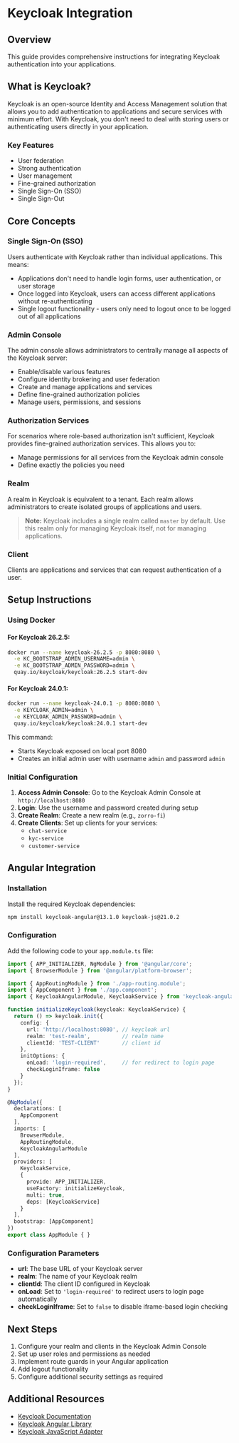# Keycloak Integration

## Overview

This guide provides comprehensive instructions for integrating Keycloak authentication into your applications.

## What is Keycloak?

Keycloak is an open-source Identity and Access Management solution that allows you to add authentication to applications and secure services with minimum effort. With Keycloak, you don't need to deal with storing users or authenticating users directly in your application.

### Key Features
- User federation
- Strong authentication
- User management
- Fine-grained authorization
- Single Sign-On (SSO)
- Single Sign-Out

## Core Concepts

### Single Sign-On (SSO)
Users authenticate with Keycloak rather than individual applications. This means:
- Applications don't need to handle login forms, user authentication, or user storage
- Once logged into Keycloak, users can access different applications without re-authenticating
- Single logout functionality - users only need to logout once to be logged out of all applications

### Admin Console
The admin console allows administrators to centrally manage all aspects of the Keycloak server:
- Enable/disable various features
- Configure identity brokering and user federation
- Create and manage applications and services
- Define fine-grained authorization policies
- Manage users, permissions, and sessions

### Authorization Services
For scenarios where role-based authorization isn't sufficient, Keycloak provides fine-grained authorization services. This allows you to:
- Manage permissions for all services from the Keycloak admin console
- Define exactly the policies you need

### Realm
A realm in Keycloak is equivalent to a tenant. Each realm allows administrators to create isolated groups of applications and users. 

> **Note:** Keycloak includes a single realm called `master` by default. Use this realm only for managing Keycloak itself, not for managing applications.

### Client
Clients are applications and services that can request authentication of a user.

## Setup Instructions

### Using Docker

#### For Keycloak 26.2.5:
```bash
docker run --name keycloak-26.2.5 -p 8080:8080 \
  -e KC_BOOTSTRAP_ADMIN_USERNAME=admin \
  -e KC_BOOTSTRAP_ADMIN_PASSWORD=admin \
  quay.io/keycloak/keycloak:26.2.5 start-dev
```

#### For Keycloak 24.0.1:
```bash
docker run --name keycloak-24.0.1 -p 8080:8080 \
  -e KEYCLOAK_ADMIN=admin \
  -e KEYCLOAK_ADMIN_PASSWORD=admin \
  quay.io/keycloak/keycloak:24.0.1 start-dev
```

This command:
- Starts Keycloak exposed on local port 8080
- Creates an initial admin user with username `admin` and password `admin`

### Initial Configuration

1. **Access Admin Console**: Go to the Keycloak Admin Console at `http://localhost:8080`
2. **Login**: Use the username and password created during setup
3. **Create Realm**: Create a new realm (e.g., `zorro-fi`)
4. **Create Clients**: Set up clients for your services:
   - `chat-service`
   - `kyc-service`
   - `customer-service`

## Angular Integration

### Installation

Install the required Keycloak dependencies:

```bash
npm install keycloak-angular@13.1.0 keycloak-js@21.0.2
```

### Configuration

Add the following code to your `app.module.ts` file:

```typescript
import { APP_INITIALIZER, NgModule } from '@angular/core';
import { BrowserModule } from '@angular/platform-browser';

import { AppRoutingModule } from './app-routing.module';
import { AppComponent } from './app.component';
import { KeycloakAngularModule, KeycloakService } from 'keycloak-angular';

function initializeKeycloak(keycloak: KeycloakService) {
  return () => keycloak.init({
    config: {
      url: 'http://localhost:8080', // keycloak url
      realm: 'test-realm',          // realm name
      clientId: 'TEST-CLIENT'       // client id
    },
    initOptions: {
      onLoad: 'login-required',     // for redirect to login page
      checkLoginIframe: false
    }
  });
}

@NgModule({
  declarations: [
    AppComponent
  ],
  imports: [
    BrowserModule,
    AppRoutingModule,
    KeycloakAngularModule
  ],
  providers: [
    KeycloakService,
    {
      provide: APP_INITIALIZER,
      useFactory: initializeKeycloak,
      multi: true,
      deps: [KeycloakService]
    }
  ],
  bootstrap: [AppComponent]
})
export class AppModule { }
```

### Configuration Parameters

- **url**: The base URL of your Keycloak server
- **realm**: The name of your Keycloak realm
- **clientId**: The client ID configured in Keycloak
- **onLoad**: Set to `'login-required'` to redirect users to login page automatically
- **checkLoginIframe**: Set to `false` to disable iframe-based login checking

## Next Steps

1. Configure your realm and clients in the Keycloak Admin Console
2. Set up user roles and permissions as needed
3. Implement route guards in your Angular application
4. Add logout functionality
5. Configure additional security settings as required

## Additional Resources

- [Keycloak Documentation](https://www.keycloak.org/documentation)
- [Keycloak Angular Library](https://github.com/mauriciovigolo/keycloak-angular)
- [Keycloak JavaScript Adapter](https://www.keycloak.org/docs/latest/securing_apps/index.html#_javascript_adapter)
